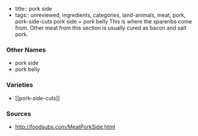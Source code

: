 - title:: pork side
- tags:: unreviewed, ingredients, categories, land-animals, meat, pork, pork-side-cuts
pork side = pork belly This is where the spareribs come from. Other meat from this section is usually cured as bacon and salt pork.

### Other Names

* pork side
* pork belly

### Varieties

* [[pork-side-cuts]]

### Sources
* http://foodsubs.com/MeatPorkSide.html
